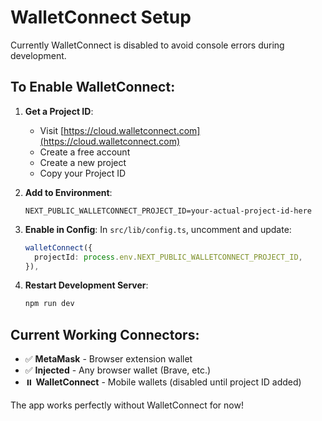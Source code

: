 # WalletConnect Setup

Currently WalletConnect is disabled to avoid console errors during development.

## To Enable WalletConnect:

1. **Get a Project ID**:
   - Visit [https://cloud.walletconnect.com](https://cloud.walletconnect.com)
   - Create a free account
   - Create a new project
   - Copy your Project ID

2. **Add to Environment**:
   ```env
   NEXT_PUBLIC_WALLETCONNECT_PROJECT_ID=your-actual-project-id-here
   ```

3. **Enable in Config**:
   In `src/lib/config.ts`, uncomment and update:
   ```typescript
   walletConnect({
     projectId: process.env.NEXT_PUBLIC_WALLETCONNECT_PROJECT_ID,
   }),
   ```

4. **Restart Development Server**:
   ```bash
   npm run dev
   ```

## Current Working Connectors:
- ✅ **MetaMask** - Browser extension wallet
- ✅ **Injected** - Any browser wallet (Brave, etc.)
- ⏸️ **WalletConnect** - Mobile wallets (disabled until project ID added)

The app works perfectly without WalletConnect for now!